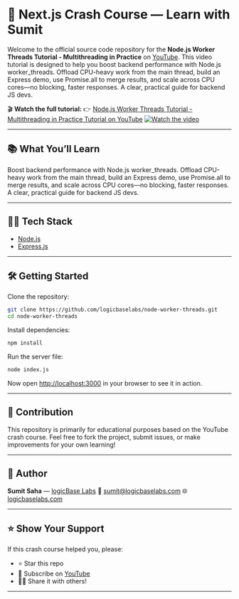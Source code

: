 # 🚀 Next.js Crash Course — Learn with Sumit

Welcome to the official source code repository for the **Node.js Worker Threads Tutorial - Multithreading in Practice** on [YouTube](https://youtube.com/@logicBaseLabs). This video tutorial is designed to help you boost backend performance with Node.js worker_threads. Offload CPU-heavy work from the main thread, build an Express demo, use Promise.all to merge results, and scale across CPU cores—no blocking, faster responses. A clear, practical guide for backend JS devs.

🎬 **Watch the full tutorial:**
👉 [Node.js Worker Threads Tutorial - Multithreading in Practice Tutorial on YouTube](https://youtu.be/JTl6tQ4bqYA)
[![Watch the video](https://img.youtube.com/vi/O5TJYsqwR94/maxresdefault.jpg)](https://youtu.be/JTl6tQ4bqYA)

---

## 📚 What You’ll Learn

Boost backend performance with Node.js worker_threads. Offload CPU-heavy work from the main thread, build an Express demo, use Promise.all to merge results, and scale across CPU cores—no blocking, faster responses. A clear, practical guide for backend JS devs.

---

## 🧑‍💻 Tech Stack

-   [Node.js](https://nodejs.org/)
-   [Express.js](https://expressjs.com/)

---

## 🛠️ Getting Started

Clone the repository:

```bash
git clone https://github.com/logicbaselabs/node-worker-threads.git
cd node-worker-threads
```

Install dependencies:

```bash
npm install
```

Run the server file:

```bash
node index.js
```

Now open [http://localhost:3000](http://localhost:3000) in your browser to see it in action.

---

## 🤝 Contribution

This repository is primarily for educational purposes based on the YouTube crash course. Feel free to fork the project, submit issues, or make improvements for your own learning!

---

## 🧠 Author

**Sumit Saha** — [logicBase Labs](https://youtube.com/@logicBaseLabs)
📧 [sumit@logicbaselabs.com](mailto:sumit@logicbaselabs.com)
🌐 [logicbaselabs.com](https://logicbaselabs.com)

---

## ⭐ Show Your Support

If this crash course helped you, please:

-   ⭐ Star this repo
-   🍿 Subscribe on [YouTube](https://youtube.com/@logicBaseLabs)
-   🧑‍🏫 Share it with others!

---
